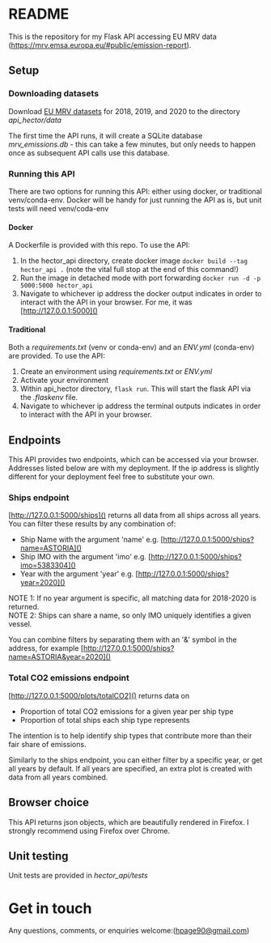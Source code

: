 # README #

This is the repository for my Flask API accessing EU MRV data (https://mrv.emsa.europa.eu/#public/emission-report).

## Setup ##
### Downloading datasets ###
Download [EU MRV datasets](https://mrv.emsa.europa.eu/#public/emission-report) for 2018, 2019, and 2020 to the directory _api_hector/data_

The first time the API runs, it will create a SQLite database _mrv_emissions.db_ - this can take a few minutes, but only needs to happen once as subsequent API calls use this database.

### Running this API ###
There are two options for running this API: either using docker, or traditional venv/conda-env.
Docker will be handy for just running the API as is, but unit tests will need venv/coda-env
#### Docker ####
A Dockerfile is provided with this repo. To use the API:
1. In the hector_api directory, create docker image `docker build --tag hector_api .` (note the vital full stop at the end of this command!)
2. Run the image in detached mode with port forwarding `docker run -d -p 5000:5000 hector_api`
3. Navigate to whichever ip address the docker output indicates in order to interact with the API in your browser. For me, it was [http://127.0.0.1:5000]()

#### Traditional ####
Both a _requirements.txt_ (venv or conda-env) and an _ENV.yml_ (conda-env) are provided. To use the API:
1. Create an environment using _requirements.txt_ or _ENV.yml_
2. Activate your environment
3. Within api_hector directory, `flask run`. This will start the flask API via the _.flaskenv_ file.
4. Navigate to whichever ip address the terminal outputs indicates in order to interact with the API in your browser.

## Endpoints ##
This API provides two endpoints, which can be accessed via your browser. Addresses listed below are with my deployment. If the ip address is slightly different for your deployment feel free to substitute your own.
### Ships endpoint ###
[http://127.0.0.1:5000/ships]() returns all data from all ships across all years.
You can filter these results by any combination of:
- Ship Name with the argument 'name' e.g. [http://127.0.0.1:5000/ships?name=ASTORIA]()
- Ship IMO with the argument 'imo' e.g. [http://127.0.0.1:5000/ships?imo=5383304]()
- Year with the argument 'year' e.g. [http://127.0.0.1:5000/ships?year=2020]()

NOTE 1: If no year argument is specific, all matching data for 2018-2020 is returned.\
NOTE 2: Ships can share a name, so only IMO uniquely identifies a given vessel.

You can combine filters by separating them with an '&' symbol in the address, for example [http://127.0.0.1:5000/ships?name=ASTORIA&year=2020]()
### Total CO2 emissions endpoint ###
[http://127.0.0.1:5000/plots/totalCO2]() returns data on
- Proportion of total CO2 emissions for a given year per ship type
- Proportion of total ships each ship type represents

The intention is to help identify ship types that contribute more than their fair share of emissions.

Similarly to the ships endpoint, you can either filter by a specific year, or get all years by default. If all years are specified, an extra plot is created with data from all years combined.

## Browser choice ##
This API returns json objects, which are beautifully rendered in Firefox. I strongly recommend using Firefox over Chrome.

## Unit testing ##
Unit tests are provided in _hector_api/tests_

# Get in touch #
Any questions, comments, or enquiries welcome:([hpage90@gmail.com](mailto:hpage90@gmail.com))